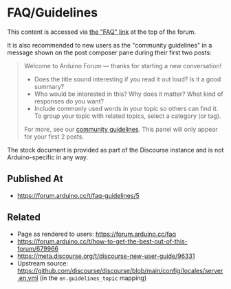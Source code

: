 # FAQ/Guidelines

This content is accessed via [the "FAQ" link](https://forum.arduino.cc/faq) at the top of the forum.

It is also recommended to new users as the "community guidelines" in a message shown on the post composer pane during their first two posts:

> Welcome to Arduino Forum — thanks for starting a new conversation!
>
> - Does the title sound interesting if you read it out loud? Is it a good summary?
> - Who would be interested in this? Why does it matter? What kind of responses do you want?
> - Include commonly used words in your topic so others can find it. To group your topic with related topics, select a category (or tag).
>
> For more, see our [community guidelines](https://forum.arduino.cc/guidelines). This panel will only appear for your first 2 posts.

The stock document is provided as part of the Discourse instance and is not Arduino-specific in any way.

## Published At

- https://forum.arduino.cc/t/faq-guidelines/5

## Related

- Page as rendered to users: https://forum.arduino.cc/faq
- https://forum.arduino.cc/t/how-to-get-the-best-out-of-this-forum/679966
- https://meta.discourse.org/t/discourse-new-user-guide/96331
- Upstream source: https://github.com/discourse/discourse/blob/main/config/locales/server.en.yml (in the `en.guidelines_topic` mapping)
